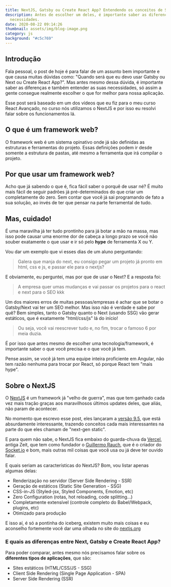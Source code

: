 ```yaml
---
title: NextJS, Gatsby ou Create React App? Entendendo os conceitos de SSR, SSG e SPA.
description: Antes de escolher um deles, é importante saber as diferenças e suas
  necessidades.
date: 2020-08-22 09:14:26
thumbnail: assets/img/blog-image.png
category: js
background: "#c5c769"
---
```

## Introdução

Fala pessoal, o post de hoje é para falar de um assunto bem importante e que causa muitas dúvidas como: "Quando será que eu devo usar Gatsby ou Next ou Create React App?". Mas antes mesmo dessa dúvida, é importante saber as diferenças e também entender as suas necessidades, só assim a gente consegue realmente escolher o que for melhor para nossa aplicação.

Esse post será baseado em um dos vídeos que eu fiz para o meu curso React Avançado, no curso nós utilizamos o NextJS e por isso eu resolvi falar sobre os funcionamentos lá.

## O que é um framework web?

O framework web é um sistema opinativo onde já são definidas as estruturas e ferramentas do projeto. Essas definições podem ir desde somente a estrutura de pastas, até mesmo a ferramenta que irá compilar o projeto.

<!--StartFragment-->

## Por que usar um framework web?

Acho que já sabendo o que é, fica fácil saber o porquê de usar né? É muito mais fácil de seguir padrões já pré-determinados do que criar um completamente do zero. Sem contar que você já sai programando de fato a sua solução, ao invés de ter que pensar na parte ferramental de tudo.

## Mas, cuidado!

É uma maravilha já ter tudo prontinho para já botar a mão na massa, mas isso pode causar uma enorme dor de cabeça a longo prazo se você não souber exatamente o que usar e ir só pelo **hype** de ferramenta X ou Y.

Vou dar um exemplo que vi esses dias de um aluno perguntando:

> Galera que manja do next, eu consigo pegar um projeto já pronto em html, css e js, e passar ele para o nextjs?

E obviamente, eu perguntei, mas por que de usar o Next? E a resposta foi:

> A empresa quer umas mudanças e vai passar os projetos para o react e next para o SEO kkk

Um dos maiores erros de muitas pessoas/empresas é achar que se botar o Gatsby/Next vai ter um SEO melhor. Mas isso não é verdade e sabe por quê? Bem simples, tanto o Gatsby quanto o Next (usando SSG) vão gerar estáticos, que é exatamente "html/css/js" lá do início!

> Ou seja, você vai reescrever tudo e, no fim, trocar o famoso 6 por meia duzia.

É por isso que antes mesmo de escolher uma tecnologia/framework, é importante saber o que você precisa e o que você já tem.

Pense assim, se você já tem uma equipe inteira proficiente em Angular, não tem razão nenhuma para trocar por React, só porque React tem "mais hype".

## Sobre o NextJS

O [NextJS](https://nextjs.org/) é um framework já "velho de guerra", mas que tem ganhado cada vez mais tração graças aos maravilhosos últimos updates deles, que aliás, não param de acontecer.

No momento que escrevo esse post, eles lançaram a [versão 9.5](https://nextjs.org/blog/next-9-5), que está absurdamente interessante, trazendo conceitos cada mais interessantes na parte do que eles chamam de "next-gen static".

E para quem não sabe, o NextJS fica embaixo do guarda-chuva da [Vercel](https://vercel.com/), antiga Zeit, que tem como fundador o [Guillermo Rauch](https://twitter.com/rauchg), que é o criador do [Socket.io](https://socket.io/) e bom, mais outras mil coisas que você usa ou já deve ter ouvido falar.

E quais seriam as características do NextJS? Bom, vou listar apenas algumas delas:

* Renderização no servidor (Server Side Rendering - SSR)
* Geração de estáticos (Static Site Generation - SSG)
* CSS-in-JS (Styled-jsx, Styled Components, Emotion, etc)
* Zero Configuration (rotas, hot reloading, code splitting…)
* Completamente extensível (controle completo do Babel/Webpack, plugins, etc)
* Otimizado para produção

E isso aí, é só a pontinha do iceberg, existem muito mais coisas e eu aconselho fortemente você dar uma olhada no site do [nextjs.org](https://nextjs.org/)

### E quais as diferenças entre Next, Gatsby e Create React App?

Para poder comparar, antes mesmo nós precisamos falar sobre os **diferentes tipos de aplicações**, que são:

* Sites estáticos (HTML/CSS/JS - SSG)
* Client Side Rendering (Single Page Application - SPA)
* Server Side Rendering (SSR)